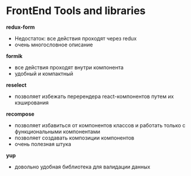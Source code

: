 # FrontEnd Tools and libraries

**redux-form**   
  - Недостаток: все действия проходят через redux   
  - очень многословное описание  

**formik**  
  - все действия проходят внутри компонента  
  - удобный и компактный  

**reselect**  
 - позволяет избежать перерендера react-компонентов путем их кэширования  

**recompose**  
  - позволяет избавиться от компонентов классов и работать только с функциональными компонентами  
  - позволяет создавать композиции компонентов  
  - очень полезная штука  

**yup**
 - довольно удобная библиотека для валидации данных  
